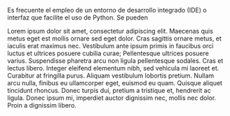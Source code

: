 Es frecuente el empleo de un entorno de desarrollo integrado (IDE) o interfaz que facilite el uso de Python. Se pueden 


Lorem ipsum dolor sit amet, consectetur adipiscing elit. Maecenas quis metus eget est mollis ornare sed eget dolor. Cras sagittis ornare metus, et iaculis erat maximus nec. Vestibulum ante ipsum primis in faucibus orci luctus et ultrices posuere cubilia curae; Pellentesque ultrices posuere varius. Suspendisse pharetra arcu non ligula pellentesque sodales. Cras et lectus libero. Integer eleifend elementum nibh, sed vehicula mi laoreet et. Curabitur at fringilla purus. Aliquam vestibulum lobortis pretium. Nullam arcu nulla, finibus eu ullamcorper eget, euismod eu quam. Quisque aliquet tincidunt rhoncus. Donec turpis dui, pretium a tristique et, hendrerit ac ligula. Donec ipsum mi, imperdiet auctor dignissim nec, mollis nec dolor. Proin a dignissim libero.

